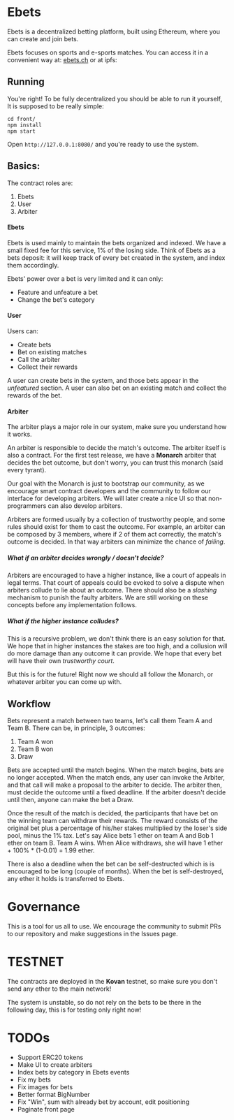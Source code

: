 # Ebets
Ebets is a decentralized betting platform, built using Ethereum, where you
can create and join bets.

Ebets focuses on sports and e-sports matches. You can access it in a convenient way
at: [ebets.ch](https://ebets.ch) or at ipfs: 

## Running
You're right! To be fully decentralized you should be able to run it yourself,
It is supposed to be really simple:
```
cd front/
npm install
npm start
```
Open `http://127.0.0.1:8080/` and you're ready to use the system.

## Basics:
The contract roles are:

1. Ebets
2. User
3. Arbiter

#### Ebets
Ebets is used mainly to maintain the bets organized and indexed. We have a small fixed
fee for this service, 1% of the losing side.
Think of Ebets as a bets deposit: it will keep track of every bet created in the system,
and index them accordingly.

Ebets' power over a bet is very limited and it can only:

* Feature and unfeature a bet
* Change the bet's category

#### User
Users can:

* Create bets
* Bet on existing matches
* Call the arbiter
* Collect their rewards

A user can create bets in the system, and those bets appear in the *unfeatured* section.
A user can also bet on an existing match and collect the rewards of the bet.

#### Arbiter
The arbiter plays a major role in our system, make sure you understand how it works.

An arbiter is responsible to decide the match's outcome. The arbiter itself is also a contract.
For the first test release, we have a **Monarch** arbiter that decides the bet outcome, but
don't worry, you can trust this monarch (said every tyrant).

Our goal with the Monarch is just to bootstrap our community, as we encourage smart contract developers and the community
to follow our interface for developing arbiters. We will later create a nice UI so that non-programmers
can also develop arbiters.

Arbiters are formed usually by a collection of trustworthy people, and some rules should exist for them
to cast the outcome. For example, an arbiter can be composed by 3 members, where if 2 of them act
correctly, the match's outcome is decided. In that way arbiters can minimize the chance of *failing*.

##### What if an arbiter decides wrongly / doesn't decide?
Arbiters are encouraged to have a higher instance, like a court of appeals in legal terms. That court
of appeals could be evoked to solve a dispute when arbiters collude to lie about an outcome.
There should also be a *slashing* mechanism to punish the faulty arbiters. We are still working on these concepts before any implementation follows.

##### What if the higher instance colludes?
This is a recursive problem, we don't think there is an easy solution for that. We hope
that in higher instances the stakes are too high, and a collusion will do more damage than
any outcome it can provide. We hope that every bet will have their own *trustworthy court*.

But this is for the future! Right now we should all follow the Monarch, or whatever arbiter you can come
up with.

## Workflow

Bets represent a match between two teams, let's call them Team A and Team B. There can be, in principle, 3 outcomes:

1. Team A won
2. Team B won
3. Draw

Bets are accepted until the match begins. When the match begins, bets are no longer accepted.
When the match ends, any user can invoke the Arbiter, and that call will make a proposal to the arbiter to decide.
The arbiter then, must decide the outcome until a fixed deadline.
If the arbiter doesn't decide until then, anyone can make the bet a Draw.

Once the result of the match is decided, the participants that have bet on the winning team can withdraw their rewards.
The reward consists of the original bet plus a percentage of his/her stakes multiplied by the loser's side pool,
minus the 1% tax.
Let's say Alice bets 1 ether on team A and Bob 1 ether on team B. Team A wins.
When Alice withdraws, she will have 1 ether + 100% * (1-0.01) = 1.99 ether.

There is also a deadline when the bet can be self-destructed which is is encouraged to be long (couple of months).
When the bet is self-destroyed, any ether it holds is transferred to Ebets.

# Governance
This is a tool for us all to use.
We encourage the community to submit PRs to our repository and make suggestions in the Issues page. 

# TESTNET
The contracts are deployed in the **Kovan** testnet, so make sure you don't send any ether to the main network!

The system is unstable, so do not rely on the bets to be there in the following day, this is for testing only
right now!

# TODOs
* Support ERC20 tokens
* Make UI to create arbiters
* Index bets by category in Ebets events
* Fix my bets
* Fix images for bets
* Better format BigNumber
* Fix "Win", sum with already bet by account, edit positioning
* Paginate front page

